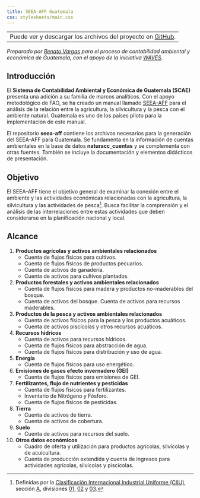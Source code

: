 ```yaml
---
title: SEEA-AFF Guatemala 
css: stylesheets/main.css
---
```


<!-- 
Compilar con Pandoc:
pandoc -f markdown -t html5 -s index.md --toc -o index.html 
-->

||
|:---:|
| Puede ver y descargar los archivos  del proyecto en [GitHub](https://github.com/renatovargas/seea-aff).|    

_Preparado por [Renato Vargas](https://gt.linkedin.com/in/revargas) para el proceso de contabilidad ambiental y económica de Guatemala, con el apoyo de la iniciativa [WAVES](http://www.wavespartnership.org)._

## Introducción

El **Sistema de Contabilidad Ambiental y Económica de Guatemala (SCAE)** presenta una adición a su familia de marcos analíticos. Con el apoyo metodológico de FAO, se ha creado un manual llamado [SEEA-AFF](http://unstats.un.org/unsd/envaccounting/aff/chapterList.asp) para el análisis de la relación entre la agricultura, la silvicultura y la pesca con el ambiente natural. Guatemala es uno de los países piloto para la implementación de este manual.

El repositorio **seea-aff** contiene los archivos necesarios para la generación del SEEA-AFF para Guatemala. Se fundamenta en la información de cuentas ambientales en la base de datos **naturacc_cuentas** y se complementa con otras fuentes. También se incluye la documentación y elementos didácticos de presentación.

## Objetivo

El SEEA-AFF tiene el objetivo general de examinar la conexión entre el ambiente y las actividades económicas relacionadas con la agricultura, la silvicultura y las actividades de pesca[^1]. Busca facilitar la comprensión y el análisis de las interrelaciones entre estas actividades que deben considerarse en la planificación nacional y local. 

[^1]: Definidas por la [Clasificación Internacional Industrial Uniforme (CIIU)](http://unstats.un.org/unsd/cr/registry/default.asp?Lg=3), sección [A](http://unstats.un.org/unsd/cr/registry/regcs.asp?Cl=27&Lg=1&Co=A), divisiones [01](http://unstats.un.org/unsd/cr/registry/regcs.asp?Cl=27&Lg=1&Co=01), [02](http://unstats.un.org/unsd/cr/registry/regcs.asp?Cl=27&Lg=1&Co=02) y [03](http://unstats.un.org/unsd/cr/registry/regcs.asp?Cl=27&Lg=1&Co=03).

## Alcance

1. **Productos agrícolas y activos ambientales relacionados**
    * Cuenta de flujos físicos para cultivos. 
    * Cuenta de flujos físicos de productos pecuarios. 
    * Cuenta de activos de ganadería. 
    * Cuenta de activos para cultivos plantados.  
2. **Productos forestales y activos ambientales relacionados**   
    * Cuenta de flujos físicos para madera y productos no-maderables del bosque. 
    * Cuenta de activos del bosque.   Cuenta de activos para recursos maderables.
3. **Productos de la pesca y activos ambientales relacionados**   
    * Cuenta de activos físicos para la pesca y los productos acuáticos.   
    * Cuenta de activos piscícolas y otros recursos acuáticos.  
4. **Recursos hídricos**
    * Cuenta de activos para recursos hídricos.  
    * Cuenta de flujos físicos para abstracción de agua.  
    * Cuenta de flujos físicos para distribución y uso de agua.  
5. **Energía**   
    * Cuenta de flujos físicos para uso energético.
6. **Emisiones de gases efecto invernadero (GEI)** 
    * Cuenta de flujos físicos para emisiones de GEI.
7. **Fertilizantes, flujo de nutrientes y pesticidas**
    * Cuenta de flujos físicos para fertilizantes.  
    * Inventario de Nitrógeno y Fósforo. 
    * Cuenta de flujos físicos de pesticidas. 
8. **Tierra**   
    * Cuenta de activos de tierra.
    * Cuenta de activos de cobertura.  
9. **Suelo**   
    * Cuenta de activos para recursos del suelo.
10. **Otros datos económicos**   
    * Cuadro de oferta y utilización para productos agrícolas, silvícolas y de acuicultura. 
    * Cuenta de producción extendida y cuenta de ingresos para actividades agrícolas, silvícolas y piscícolas. 

